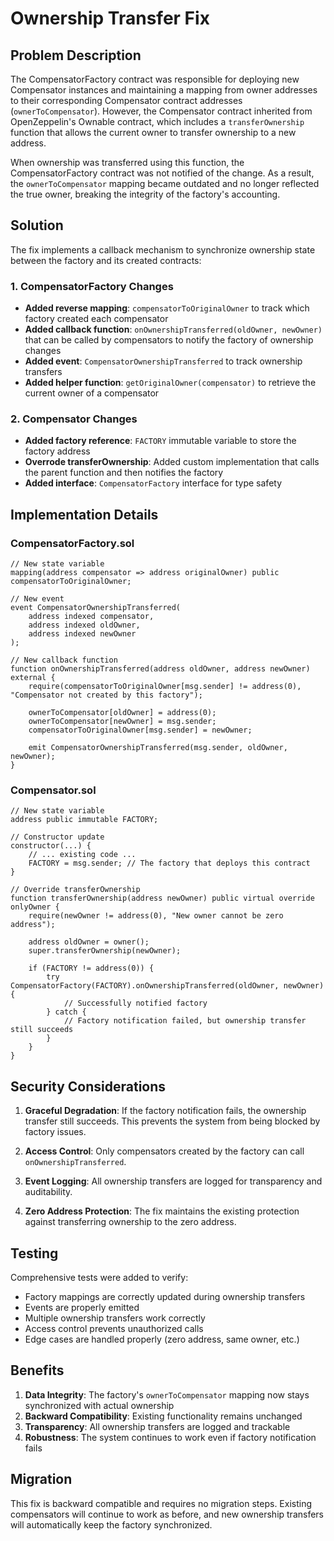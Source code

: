 # Ownership Transfer Fix

## Problem Description

The CompensatorFactory contract was responsible for deploying new Compensator instances and maintaining a mapping from owner addresses to their corresponding Compensator contract addresses (`ownerToCompensator`). However, the Compensator contract inherited from OpenZeppelin's Ownable contract, which includes a `transferOwnership` function that allows the current owner to transfer ownership to a new address.

When ownership was transferred using this function, the CompensatorFactory contract was not notified of the change. As a result, the `ownerToCompensator` mapping became outdated and no longer reflected the true owner, breaking the integrity of the factory's accounting.

## Solution

The fix implements a callback mechanism to synchronize ownership state between the factory and its created contracts:

### 1. CompensatorFactory Changes

- **Added reverse mapping**: `compensatorToOriginalOwner` to track which factory created each compensator
- **Added callback function**: `onOwnershipTransferred(oldOwner, newOwner)` that can be called by compensators to notify the factory of ownership changes
- **Added event**: `CompensatorOwnershipTransferred` to track ownership transfers
- **Added helper function**: `getOriginalOwner(compensator)` to retrieve the current owner of a compensator

### 2. Compensator Changes

- **Added factory reference**: `FACTORY` immutable variable to store the factory address
- **Overrode transferOwnership**: Added custom implementation that calls the parent function and then notifies the factory
- **Added interface**: `CompensatorFactory` interface for type safety

## Implementation Details

### CompensatorFactory.sol

```solidity
// New state variable
mapping(address compensator => address originalOwner) public compensatorToOriginalOwner;

// New event
event CompensatorOwnershipTransferred(
    address indexed compensator,
    address indexed oldOwner,
    address indexed newOwner
);

// New callback function
function onOwnershipTransferred(address oldOwner, address newOwner) external {
    require(compensatorToOriginalOwner[msg.sender] != address(0), "Compensator not created by this factory");
    
    ownerToCompensator[oldOwner] = address(0);
    ownerToCompensator[newOwner] = msg.sender;
    compensatorToOriginalOwner[msg.sender] = newOwner;
    
    emit CompensatorOwnershipTransferred(msg.sender, oldOwner, newOwner);
}
```

### Compensator.sol

```solidity
// New state variable
address public immutable FACTORY;

// Constructor update
constructor(...) {
    // ... existing code ...
    FACTORY = msg.sender; // The factory that deploys this contract
}

// Override transferOwnership
function transferOwnership(address newOwner) public virtual override onlyOwner {
    require(newOwner != address(0), "New owner cannot be zero address");
    
    address oldOwner = owner();
    super.transferOwnership(newOwner);
    
    if (FACTORY != address(0)) {
        try CompensatorFactory(FACTORY).onOwnershipTransferred(oldOwner, newOwner) {
            // Successfully notified factory
        } catch {
            // Factory notification failed, but ownership transfer still succeeds
        }
    }
}
```

## Security Considerations

1. **Graceful Degradation**: If the factory notification fails, the ownership transfer still succeeds. This prevents the system from being blocked by factory issues.

2. **Access Control**: Only compensators created by the factory can call `onOwnershipTransferred`.

3. **Event Logging**: All ownership transfers are logged for transparency and auditability.

4. **Zero Address Protection**: The fix maintains the existing protection against transferring ownership to the zero address.

## Testing

Comprehensive tests were added to verify:

- Factory mappings are correctly updated during ownership transfers
- Events are properly emitted
- Multiple ownership transfers work correctly
- Access control prevents unauthorized calls
- Edge cases are handled properly (zero address, same owner, etc.)

## Benefits

1. **Data Integrity**: The factory's `ownerToCompensator` mapping now stays synchronized with actual ownership
2. **Backward Compatibility**: Existing functionality remains unchanged
3. **Transparency**: All ownership transfers are logged and trackable
4. **Robustness**: The system continues to work even if factory notification fails

## Migration

This fix is backward compatible and requires no migration steps. Existing compensators will continue to work as before, and new ownership transfers will automatically keep the factory synchronized. 